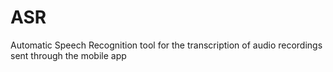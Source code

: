# ASR
Automatic Speech Recognition tool for the transcription of audio recordings sent through the mobile app
